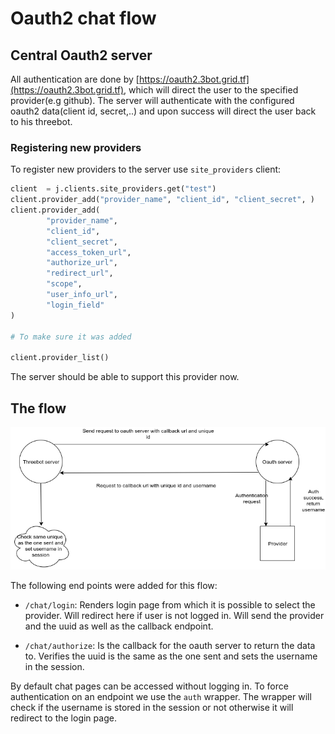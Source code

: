 # Oauth2 chat flow

## Central Oauth2 server

All authentication are done by [https://oauth2.3bot.grid.tf](https://oauth2.3bot.grid.tf), which will direct the user to the specified provider(e.g github).
The server will authenticate with the configured oauth2 data(client id, secret,..) and upon success will direct the user back to his threebot.

### Registering new providers

To register new providers to the server use `site_providers` client:

```python
client  = j.clients.site_providers.get("test")
client.provider_add("provider_name", "client_id", "client_secret", )
client.provider_add(
        "provider_name",
        "client_id",
        "client_secret",
        "access_token_url",
        "authorize_url",
        "redirect_url",
        "scope",
        "user_info_url",
        "login_field"
)

# To make sure it was added

client.provider_list()
```

The server should be able to support this provider now.

## The flow

![Oauth flow](oauth.png)

The following end points were added for this flow:

- `/chat/login`: Renders login page from which it is possible to select the provider. Will redirect here if user is not logged in. Will send the provider and the uuid as well as the callback endpoint.

- `/chat/authorize`: Is the callback for the oauth server to return the data to. Verifies the uuid is the same as the one sent and sets the username in the session.

By default chat pages can be accessed without logging in. To force authentication on an endpoint we use the `auth` wrapper.
The wrapper will check if the username is stored in the session or not otherwise it will redirect to the login page.
